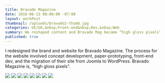 ```yaml
---
title: Bravado Magazine
date: 2016-06-13 00:00:00 -07:00
layout: workPost
thumbnail: /uploads/bravado2-thumb.jpg
categories: UI/UX,&nbsp;Front-end&nbsp;Dev,&nbsp;Web
summary: We reshaped content and Bravado Mag became “high gloss pixels”.
published: true
---
```


I redesigned the brand and website for Bravado Magazine. The process for the website involved concept development, paper-prototyping, front-end dev, and the migration of their site from Joomla to WordPress. Bravado Magazine is, “high gloss pixels”.

<img src="/uploads/bravado1.jpg"/>

<img src="/uploads/bravado2.jpg"/>

<img src="/uploads/bravado3.jpg"/>

<img src="/uploads/brav1-1024x604.jpg"/>

<img src="/uploads/brav3-1024x604.jpg"/>

<img src="/uploads/brav4-1024x604.jpg"/>

<img src="/uploads/bravado-search.jpg"/>

<img src="/uploads/bravado-about.jpg"/>
